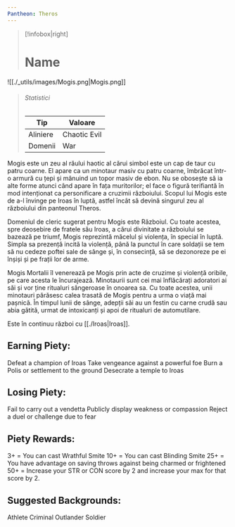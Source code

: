 ```yaml
---
Pantheon: Theros
---
```


> [!infobox|right]
> # Name
![[./_utils/images/Mogis.png|Mogis.png]]
> ###### Statistici
> | Tip |  Valoare |
> | ---- | ---- |
> | Aliniere | Chaotic Evil |
> | Domenii | War |

Mogis este un zeu al răului haotic al cărui simbol este un cap de taur cu patru coarne. El apare ca un minotaur masiv cu patru coarne, îmbrăcat într-o armură cu țepi și mânuind un topor masiv de ebon. Nu se obosește să ia alte forme atunci când apare în fața muritorilor; el face o figură terifiantă în mod intenționat ca personificare a cruzimii războiului. Scopul lui Mogis este de a-l învinge pe Iroas în luptă, astfel încât să devină singurul zeu al războiului din panteonul Theros.

Domeniul de cleric sugerat pentru Mogis este Războiul. Cu toate acestea, spre deosebire de fratele său Iroas, a cărui divinitate a războiului se bazează pe triumf, Mogis reprezintă măcelul și violența, în special în luptă. Simpla sa prezență incită la violență, până la punctul în care soldații se tem să nu cedeze poftei sale de sânge și, în consecință, să se dezonoreze pe ei înșiși și pe frații lor de arme.

Mogis Mortalii îl venerează pe Mogis prin acte de cruzime și violență oribile, pe care acesta le încurajează. Minotaurii sunt cei mai înflăcărați adoratori ai săi și vor ține ritualuri sângeroase în onoarea sa. Cu toate acestea, unii minotauri părăsesc calea trasată de Mogis pentru a urma o viață mai pașnică. În timpul lunii de sânge, adepții săi au un festin cu carne crudă sau abia gătită, urmat de intoxicanți și apoi de ritualuri de automutilare.

Este în continuu război cu [[./Iroas|Iroas]].


## Earning Piety:
Defeat a champion of Iroas
Take vengeance against a powerful foe
Burn a Polis or settlement to the ground
Desecrate a temple to Iroas
## Losing Piety:
Fail to carry out a vendetta
Publicly display weakness or compassion
Reject a duel or challenge due to fear
## Piety Rewards:
3+ = You can cast Wrathful Smite
10+ = You can cast Blinding Smite
25+ = You have advantage on saving throws against being charmed or frightened
50+ = Increase your STR or CON score by 2 and increase your max for that score by 2.
## Suggested Backgrounds:
Athlete
Criminal
Outlander
Soldier
